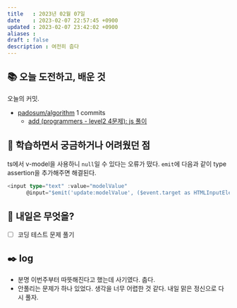 ```yaml
---
title   : 2023년 02월 07일 
date    : 2023-02-07 22:57:45 +0900
updated : 2023-02-07 23:42:02 +0900
aliases : 
draft : false
description : 여전히 춥다
---
```

## 📚 오늘 도전하고, 배운 것

<!-- commit -->
오늘의 커밋.
- [padosum/algorithm](https://github.com/padosum/algorithm) 1 commits
  - [add (programmers - level2 4문제): js 풀이](https://github.com/padosum/algorithm/commit/7f4f47520667020e4829c56dd6c04d625d130cde)
<!-- commitstop -->

## 🤔 학습하면서 궁금하거나 어려웠던 점

ts에서 v-model을 사용하니 `null`일 수 있다는 오류가 떴다. `emit`에 다음과 같이 type assertion을 추가해주면 해결된다.
```ts
<input type="text" :value="modelValue"
      @input="$emit('update:modelValue', ($event.target as HTMLInputElement).value)"/>
```

## 🌅 내일은 무엇을?
- [ ] 코딩 테스트 문제 풀기

## ✒️ log
- 분명 이번주부터 따뜻해진다고 했는데 사기였다. 춥다. 
- 안풀리는 문제가 하나 있었다. 생각을 너무 어렵한 것 같다. 내일 맑은 정신으로 다시 풀자.
